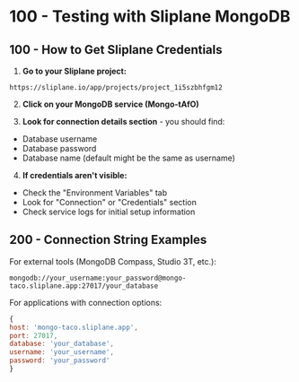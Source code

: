 # 100 - Testing with Sliplane MongoDB

## 100 - How to Get Sliplane Credentials

1. **Go to your Sliplane project:**
 ```
 https://sliplane.io/app/projects/project_1i5szbhfgm12
 ```

2. **Click on your MongoDB service (Mongo-tAfO)**

3. **Look for connection details section** - you should find:
 - Database username
 - Database password  
 - Database name (default might be the same as username)

4. **If credentials aren't visible:**
 - Check the "Environment Variables" tab
 - Look for "Connection" or "Credentials" section
 - Check service logs for initial setup information

## 200 - Connection String Examples

For external tools (MongoDB Compass, Studio 3T, etc.):
```
mongodb://your_username:your_password@mongo-taco.sliplane.app:27017/your_database
```

For applications with connection options:
```javascript
{
host: 'mongo-taco.sliplane.app',
port: 27017,
database: 'your_database',
username: 'your_username',
password: 'your_password'
}

